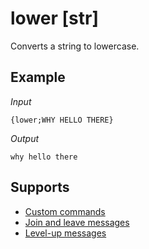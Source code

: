 # lower [str]

Converts a string to lowercase.

## Example

*Input*
```
{lower;WHY HELLO THERE}
```
*Output*
```
why hello there
```

## Supports

* [Custom commands](/custom_commands/)
* [Join and leave messages](/join_leave_messages/)
* [Level-up messages](/levels/)
